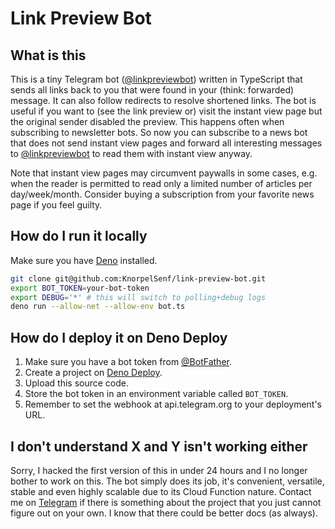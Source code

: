 # Link Preview Bot

## What is this

This is a tiny Telegram bot ([@linkpreviewbot](https://t.me/linkpreviewbot))
written in TypeScript that sends all links back to you that were found in your
(think: forwarded) message. It can also follow redirects to resolve shortened
links. The bot is useful if you want to (see the link preview or) visit the
instant view page but the original sender disabled the preview. This happens
often when subscribing to newsletter bots. So now you can subscribe to a news
bot that does not send instant view pages and forward all interesting messages
to [@linkpreviewbot](https://t.me/linkpreviewbot) to read them with instant view
anyway.

Note that instant view pages may circumvent paywalls in some cases, e.g. when
the reader is permitted to read only a limited number of articles per
day/week/month. Consider buying a subscription from your favorite news page if
you feel guilty.

## How do I run it locally

Make sure you have [Deno](https://deno.land/) installed.

```bash
git clone git@github.com:KnorpelSenf/link-preview-bot.git
export BOT_TOKEN=your-bot-token
export DEBUG='*' # this will switch to polling+debug logs
deno run --allow-net --allow-env bot.ts
```

## How do I deploy it on Deno Deploy

1. Make sure you have a bot token from [@BotFather](https://t.me/botfather).
1. Create a project on [Deno Deploy](https://deno.com/deploy).
1. Upload this source code.
1. Store the bot token in an environment variable called `BOT_TOKEN`.
1. Remember to set the webhook at api.telegram.org to your deployment's URL.

## I don't understand X and Y isn't working either

Sorry, I hacked the first version of this in under 24 hours and I no longer
bother to work on this. The bot simply does its job, it's convenient, versatile,
stable and even highly scalable due to its Cloud Function nature. Contact me on
[Telegram](https://t.me/KnorpelSenf) if there is something about the project
that you just cannot figure out on your own. I know that there could be better
docs (as always).
